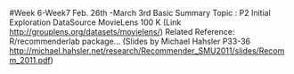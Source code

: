 #Week 6-Week7 
Feb. 26th -March 3rd
Basic Summary
Topic : P2 Initial Exploration
DataSource MovieLens 100 K 
(Link http://grouplens.org/datasets/movielens/)
Related Reference: R/recommenderlab package...
(Slides by Michael Hahsler P33-36 http://michael.hahsler.net/research/Recommender_SMU2011/slides/Recomm_2011.pdf)
